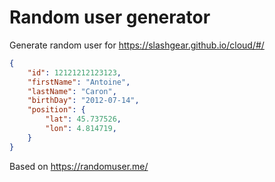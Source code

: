 # Random user generator

Generate random user for https://slashgear.github.io/cloud/#/

````json
{
    "id": 12121212123123,
    "firstName": "Antoine",
    "lastName": "Caron",
    "birthDay": "2012-07-14",
    "position": {
        "lat": 45.737526,
        "lon": 4.814719,
    }
}
````

Based on https://randomuser.me/

